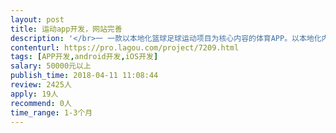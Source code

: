 ```yaml
---                
layout: post       
title: 运动app开发，网站完善           
description: '</br>一 一款以本地化篮球足球运动项目为核心内容的体育APP。以本地化内容为主导。</br>2app内容包括： 本地球队，球员，裁判，运动场馆入驻。 </br>				  联赛，约战比赛管理</br>				 赛事直播，比赛数据统计。</br>				 球队球员排名展示。</br>				 本地运动资讯动态</br></br>项目重点为：赛事直播：1需要单独开发新的礼物系统。2同个比赛，多台机位的推流。3比赛过程中短视频的截取，赛后的剪辑。4比赛数据的实时展示。</br>	以上直播功能市面上有完善的解决方案，只需在原有方案上进行二次开发，构建适合我们自己app 的直播功能。</br>			数据统计：需要配合外置蓝牙键盘做简单的适配即可。</br>			网站完善：目前有项目官网 为：topbal.com 完成进度为70%。需要再进行完善。有源代码。 		   微信小程序： 实现app 端的部分展示功能即可。</br> 可参考产品为： 项目竞品：我奥篮球app  篮球客app	主要功能几乎一样</br>				  相关项目产品：壹球app</br>'     
contenturl: https://pro.lagou.com/project/7209.html      
tags: [APP开发,android开发,iOS开发]            
salary: 50000元以上          
publish_time: 2018-04-11 11:08:44         
review: 2425人                   
apply: 19人                   
recommend: 0人                   
time_range: 1-3个月              
---                 
```

